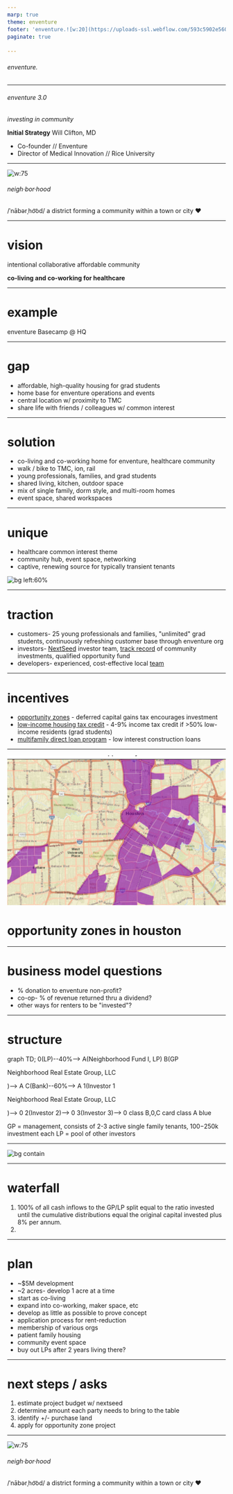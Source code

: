 ```yaml
---
marp: true
theme: enventure
footer: 'enventure.![w:20](https://uploads-ssl.webflow.com/593c5902e5608a435f48c620/59e945d9a71c7d000190e2e8_logo-512w.png) 2020'
paginate: true  

---
```


<!--
_class: blue
_paginate: false
_backgroundImage: "radial-gradient(circle farthest-corner at 34% 52%,rgba(114,184,227,.88),rgba(0,145,234,.92) 50%,rgba(17,47,110,.95)),url(https://uploads-ssl.webflow.com/593c5902e5608a435f48c620/59e90ec930dfca0001a844e5_banner%20Bioventures%202017%20and%20alums.jpg)"
-->

###### enventure.

---
<!-- _class: left -->

###### enventure 3.0

*investing in community*

**Initial Strategy**
Will Clifton, MD

- Co-founder // Enventure
- Director of Medical Innovation // Rice University

---

![w:75](https://uploads-ssl.webflow.com/593c5902e5608a435f48c620/59e945d9a71c7d000190e2e8_logo-512w.png)

###### neigh·bor·hood

/ˈnābərˌho͝od/
a district forming a community within a town or city
:heart:

---

# vision
intentional
collaborative
affordable
community

**co-living and co-working
for healthcare**

---
<!-- _class: blue -->

<!--_backgroundImage: "radial-gradient(circle farthest-corner at 34% 52%,rgba(114,184,227,.88),rgba(0,145,234,.92) 50%,rgba(17,47,110,.95)),url(https://scontent-dfw5-1.cdninstagram.com/v/t51.2885-15/e35/54222471_121615962327925_1234660719474861556_n.jpg?_nc_ht=scontent-dfw5-1.cdninstagram.com&_nc_cat=101&_nc_ohc=WFnGTHotgdsAX9j8103&oh=6ae61af79ca653fd86e106a56089c5ce&oe=5EB06D4D)"-->

# example

enventure Basecamp @ HQ

---

# gap

* affordable, high-quality housing for grad students
* home base for enventure operations and events
* central location w/ proximity to TMC
* share life with friends / colleagues w/ common interest

---

<!-- _class: blue -->

# solution

* co-living and co-working home for enventure, healthcare community
* walk / bike to TMC, ion, rail
* young professionals, families, and grad students
* shared living, kitchen, outdoor space
* mix of single family, dorm style, and multi-room homes
* event space, shared workspaces

---

# unique

* healthcare common interest theme
* community hub, event space, networking
* captive, renewing source for typically transient tenants

![bg left:60%](https://a0.muscache.com/im/pictures/4575a6fe-c7cc-4710-bbfa-d6cb3c8121ee.jpg?aki_policy=xx_large)

---

# traction

* customers- 25 young professionals and families, "unlimited" grad students, continuously refreshing customer base through enventure org
* investors- [NextSeed](https://www.nextseed.com/about/team) investor team, [track record](https://www.nextseed.com/offerings/) of community investments, qualified opportunity fund
* developers- experienced, cost-effective local [team](https://www.airbnb.com/rooms/37126636?source_impression_id=p3_1578787547_BnbOQyWEnAtpLvZz)

---

# incentives

* [opportunity zones](https://www.houstontx.gov/opportunityzones/index.html) - deferred capital gains tax encourages investment
    <!--1) Tax deferral for capital gain invested in a qualified Opportunity Zone fund
    2) Elimination of up to 15% of the tax on capital gains invested in the qualified Opportunity Zone fund
    3) Potential elimination of tax when exiting a qualified opportunity fund investment-->
* [low-income housing tax credit](https://www.tdhca.state.tx.us/multifamily/index.htm) - 4-9% income tax credit if >50% low-income residents (grad students)
* [multifamily direct loan program](https://www.tdhca.state.tx.us/multifamily/home/index.htm) - low interest construction loans

<!-- 9% program preference for non-profits-->

---

![bg right](oz.png)

# opportunity zones in houston

---

# business model questions

* % donation to enventure non-profit?
* co-op- % of revenue returned thru a dividend?
* other ways for renters to be "invested"?

---

# structure

<div class="mermaid">
graph TD;
    0(LP)--40%--> A(Neighborhood Fund I, LP)
    B(GP<p>Neighborhood Real Estate Group, LLC</p>)--> A
    C(Bank)--60%--> A
    1(Investor 1<p>Neighborhood Real Estate Group, LLC</p>)--> 0
    2(Investor 2)--> 0
    3(Investor 3)--> 0
    class B,0,C card
    class A blue
</div>

GP = management, consists of 2-3 active single family tenants, $100-$250k investment each
LP = pool of other investors

<!-- mermaid.js -->
<script src="https://unpkg.com/mermaid@8.1.0/dist/mermaid.min.js"></script>
<script>mermaid.initialize({startOnLoad:true});</script>

---

![bg contain](https://www.asimplemodel.com/assets/files/PE%20Fund%20Structure%20201701.jpg)


---

# waterfall

1) 100% of all cash inflows to the GP/LP split equal to the ratio invested until the cumulative distributions equal the original capital invested plus 8% per annum.
2) 

---

# plan

* ~$5M development
* ~2 acres- develop 1 acre at a time
* start as co-living
* expand into co-working, maker space, etc
* develop as little as possible to prove concept
* application process for rent-reduction
* membership of various orgs
* patient family housing
* community event space
* buy out LPs after 2 years living there?

---

<!-- _class: blue -->

# next steps / asks

1) estimate project budget w/ nextseed
2) determine amount each party needs to bring to the table
3) identify +/- purchase land
4) apply for opportunity zone project

<!--https://marketplace.visualstudio.com/items?itemName=marp-team.marp-vscode
    https://spec.commonmark.org/0.29/>
    https://marpit.marp.app/>
    https://mermaid-js.github.io/mermaid/#/flowchart
    https://commonmark.org/help/
    https://www.capitalfundlaw.com/hubfs/Capitalfundlaw%20June2017/PDF/Private-Equity-Fund-Sample-PPM-11.pdf
    https://www.asimplemodel.com/reference/71/private-equity-fund-structure/
-->

---
<!-- _class: blue -->

![w:75](https://uploads-ssl.webflow.com/593c5902e5608a435f48c620/59e945d9a71c7d000190e2e8_logo-512w.png)

###### neigh·bor·hood

/ˈnābərˌho͝od/
a district forming a community within a town or city
:heart:

<script src="https://kit.fontawesome.com/f1037dd8e8.js" crossorigin="anonymous"></script>
